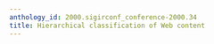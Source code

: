 ```yaml
---
anthology_id: 2000.sigirconf_conference-2000.34
title: Hierarchical classification of Web content
---
```

